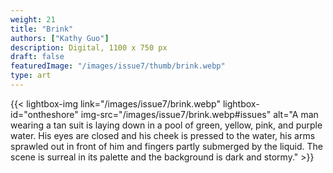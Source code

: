 ```yaml
---
weight: 21
title: "Brink"
authors: ["Kathy Guo"]
description: Digital, 1100 x 750 px
draft: false
featuredImage: "/images/issue7/thumb/brink.webp"
type: art
---
```


{{< lightbox-img link="/images/issue7/brink.webp" lightbox-id="ontheshore" img-src="/images/issue7/brink.webp#issues" alt="A man wearing a tan suit is laying down in a pool of green, yellow, pink, and purple water. His eyes are closed and his cheek is pressed to the water, his arms sprawled out in front of him and fingers partly submerged by the liquid. The scene is surreal in its palette and the background is dark and stormy." >}}
